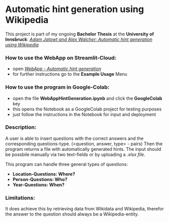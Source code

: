 # Automatic hint generation using Wikipedia

This project is part of my ongoing **Bachelor Thesis** at the **University of Innsbruck**:
[*Adam Jatowt and Alex Walcher: Automatic hint generation using Wikipedia*](https://ds-informatik.uibk.ac.at/doku.php?id=current_topics)

### **How to use the WebApp on Streamlit-Cloud:**
- open [*WebApp - Automatic hint generation*](https://automatichintgeneration.streamlit.app/)
- for further instructions go to the **Example Usage** Menu

### **How to use the program in Google-Colab:**
- open the file **WebAppHintGeneration.ipynb** and click the **GoogleColab** key
- this opens the Notebook as a GoogleColab project for testing purposes
- just follow the instructions in the Notebook for input and deployment

### **Description:**
A user is able to insert questions with the correct answers and the corresponding questions-type. (<question, answer, type> - pairs) Then the program returns a file with automatically generated hints. The input should be possbile manually via two text-fields or by uploading a *.xlsx file*. 

This program can handle three general types of questions:
 - **Location-Questions: Where?**
 - **Person-Questions: Who?**
 - **Year-Questions: When?**

### **Limitations:**
It does achieve this by retrieving data from Wikidata and Wikipedia, therefor the answer to the question should always be a Wikipedia-entity.
